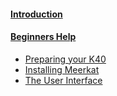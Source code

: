 #### [Introduction](./)
#### [Beginners Help](./Beginners:-0.-Index)
* [Preparing your K40](./Beginners:-1.-Preparing-your-K40-laser)
* [Installing Meerkat](/meerk40t/meerk40t/wiki/Beginners:-1.-Installing-MeerK40t)
* [The User Interface](/meerk40t/meerk40t/wiki/Beginners:-2.-The-User-Interface)